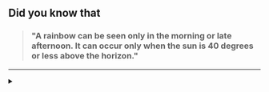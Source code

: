 ## Did you know that

<h3>
  <blockquote>
<!--START_SECTION:debris-->                                                                                                 
"A rainbow can be seen only in the morning or late afternoon. It can occur only when the sun is 40 degrees or less above the horizon."
<!--END_SECTION:debris-->
  </blockquote>
</h3>

-----

<details>
  <summary></summary>

<img src="https://github-readme-stats.vercel.app/api?show_icons=true&hide=issues&username=ekickx"> <img src="https://github-readme-stats.vercel.app/api/top-langs/?layout=compact&username=ekickx">

</details>
